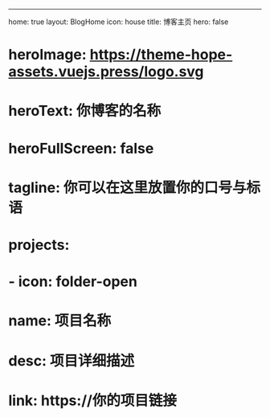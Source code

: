 ---
home: true
layout: BlogHome
icon: house
title: 博客主页
hero: false

# heroImage: https://theme-hope-assets.vuejs.press/logo.svg
# heroText: 你博客的名称
# heroFullScreen: false
# tagline: 你可以在这里放置你的口号与标语
# projects:
#   - icon: folder-open
#     name: 项目名称
#     desc: 项目详细描述
#     link: https://你的项目链接